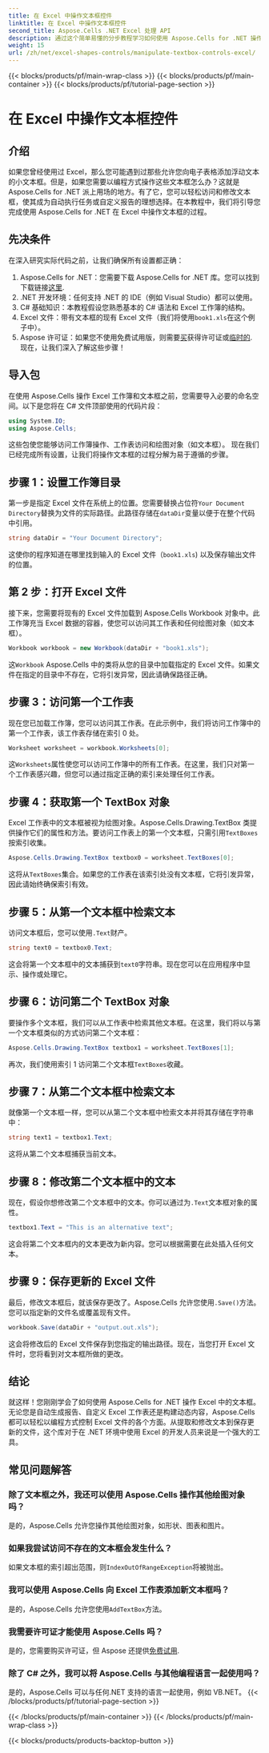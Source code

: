```yaml
---
title: 在 Excel 中操作文本框控件
linktitle: 在 Excel 中操作文本框控件
second_title: Aspose.Cells .NET Excel 处理 API
description: 通过这个简单易懂的分步教程学习如何使用 Aspose.Cells for .NET 操作 Excel 中的文本框。
weight: 15
url: /zh/net/excel-shapes-controls/manipulate-textbox-controls-excel/
---
```


{{< blocks/products/pf/main-wrap-class >}}
{{< blocks/products/pf/main-container >}}
{{< blocks/products/pf/tutorial-page-section >}}

# 在 Excel 中操作文本框控件

## 介绍
如果您曾经使用过 Excel，那么您可能遇到过那些允许您向电子表格添加浮动文本的小文本框。但是，如果您需要以编程方式操作这些文本框怎么办？这就是 Aspose.Cells for .NET 派上用场的地方。有了它，您可以轻松访问和修改文本框，使其成为自动执行任务或自定义报告的理想选择。在本教程中，我们将引导您完成使用 Aspose.Cells for .NET 在 Excel 中操作文本框的过程。
## 先决条件
在深入研究实际代码之前，让我们确保所有设置都正确：
1.  Aspose.Cells for .NET：您需要下载 Aspose.Cells for .NET 库。您可以找到下载链接[这里](https://releases.aspose.com/cells/net/).
2. .NET 开发环境：任何支持 .NET 的 IDE（例如 Visual Studio）都可以使用。
3. C# 基础知识：本教程假设您熟悉基本的 C# 语法和 Excel 工作簿的结构。
4.  Excel 文件：带有文本框的现有 Excel 文件（我们将使用`book1.xls`在这个例子中）。
5.  Aspose 许可证：如果您不使用免费试用版，则需要[买](https://purchase.aspose.com/buy)获得许可证或[临时的](https://purchase.aspose.com/temporary-license/).
现在，让我们深入了解这些步骤！
## 导入包
在使用 Aspose.Cells 操作 Excel 工作簿和文本框之前，您需要导入必要的命名空间。以下是您将在 C# 文件顶部使用的代码片段：
```csharp
using System.IO;
using Aspose.Cells;
```
这些包使您能够访问工作簿操作、工作表访问和绘图对象（如文本框）。
现在我们已经完成所有设置，让我们将操作文本框的过程分解为易于遵循的步骤。
## 步骤 1：设置工作簿目录
第一步是指定 Excel 文件在系统上的位置。您需要替换占位符`Your Document Directory`替换为文件的实际路径。此路径存储在`dataDir`变量以便于在整个代码中引用。
```csharp
string dataDir = "Your Document Directory";
```
这使你的程序知道在哪里找到输入的 Excel 文件（`book1.xls`) 以及保存输出文件的位置。
## 第 2 步：打开 Excel 文件
接下来，您需要将现有的 Excel 文件加载到 Aspose.Cells Workbook 对象中。此工作簿充当 Excel 数据的容器，使您可以访问其工作表和任何绘图对象（如文本框）。
```csharp
Workbook workbook = new Workbook(dataDir + "book1.xls");
```
这`Workbook` Aspose.Cells 中的类将从您的目录中加载指定的 Excel 文件。如果文件在指定的目录中不存在，它将引发异常，因此请确保路径正确。
## 步骤 3：访问第一个工作表
现在您已加载工作簿，您可以访问其工作表。在此示例中，我们将访问工作簿中的第一个工作表，该工作表存储在索引 0 处。
```csharp
Worksheet worksheet = workbook.Worksheets[0];
```
这`Worksheets`属性使您可以访问工作簿中的所有工作表。在这里，我们只对第一个工作表感兴趣，但您可以通过指定正确的索引来处理任何工作表。
## 步骤 4：获取第一个 TextBox 对象
Excel 工作表中的文本框被视为绘图对象。Aspose.Cells.Drawing.TextBox 类提供操作它们的属性和方法。要访问工作表上的第一个文本框，只需引用`TextBoxes`按索引收集。
```csharp
Aspose.Cells.Drawing.TextBox textbox0 = worksheet.TextBoxes[0];
```
这将从`TextBoxes`集合。如果您的工作表在该索引处没有文本框，它将引发异常，因此请始终确保索引有效。
## 步骤 5：从第一个文本框中检索文本
访问文本框后，您可以使用`.Text`财产。
```csharp
string text0 = textbox0.Text;
```
这会将第一个文本框中的文本捕获到`text0`字符串。现在您可以在应用程序中显示、操作或处理它。
## 步骤 6：访问第二个 TextBox 对象
要操作多个文本框，我们可以从工作表中检索其他文本框。在这里，我们将以与第一个文本框类似的方式访问第二个文本框：
```csharp
Aspose.Cells.Drawing.TextBox textbox1 = worksheet.TextBoxes[1];
```
再次，我们使用索引 1 访问第二个文本框`TextBoxes`收藏。
## 步骤 7：从第二个文本框中检索文本
就像第一个文本框一样，您可以从第二个文本框中检索文本并将其存储在字符串中：
```csharp
string text1 = textbox1.Text;
```
这将从第二个文本框捕获当前文本。
## 步骤 8：修改第二个文本框中的文本
现在，假设你想修改第二个文本框中的文本。你可以通过为`.Text`文本框对象的属性。
```csharp
textbox1.Text = "This is an alternative text";
```
这会将第二个文本框内的文本更改为新内容。您可以根据需要在此处插入任何文本。
## 步骤 9：保存更新的 Excel 文件
最后，修改文本框后，就该保存更改了。Aspose.Cells 允许您使用`.Save()`方法。您可以指定新的文件名或覆盖现有文件。
```csharp
workbook.Save(dataDir + "output.out.xls");
```
这会将修改后的 Excel 文件保存到您指定的输出路径。现在，当您打开 Excel 文件时，您将看到对文本框所做的更改。
## 结论
就这样！您刚刚学会了如何使用 Aspose.Cells for .NET 操作 Excel 中的文本框。无论您是自动生成报告、自定义 Excel 工作表还是构建动态内容，Aspose.Cells 都可以轻松以编程方式控制 Excel 文件的各个方面。从提取和修改文本到保存更新的文件，这个库对于在 .NET 环境中使用 Excel 的开发人员来说是一个强大的工具。
## 常见问题解答
### 除了文本框之外，我还可以使用 Aspose.Cells 操作其他绘图对象吗？
是的，Aspose.Cells 允许您操作其他绘图对象，如形状、图表和图片。
### 如果我尝试访问不存在的文本框会发生什么？
如果文本框的索引超出范围，则`IndexOutOfRangeException`将被抛出。
### 我可以使用 Aspose.Cells 向 Excel 工作表添加新文本框吗？
是的，Aspose.Cells 允许您使用`AddTextBox`方法。
### 我需要许可证才能使用 Aspose.Cells 吗？
是的，您需要购买许可证，但 Aspose 还提供[免费试用](https://releases.aspose.com/).
### 除了 C# 之外，我可以将 Aspose.Cells 与其他编程语言一起使用吗？
是的，Aspose.Cells 可以与任何.NET 支持的语言一起使用，例如 VB.NET。
{{< /blocks/products/pf/tutorial-page-section >}}

{{< /blocks/products/pf/main-container >}}
{{< /blocks/products/pf/main-wrap-class >}}

{{< blocks/products/products-backtop-button >}}

